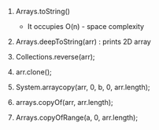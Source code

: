 1. Arrays.toString()
    - It occupies O(n) - space complexity

2. Arrays.deepToString(arr) : prints 2D array

3. Collections.reverse(arr);

4. arr.clone();

5. System.arraycopy(arr, 0, b, 0, arr.length);

6. arrays.copyOf(arr, arr.length);

7. Arrays.copyOfRange(a, 0, arr.length);

